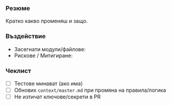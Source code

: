 ### Резюме
Кратко какво променяш и защо.

### Въздействие
- Засегнати модули/файлове:
- Рискове / Митигиране:

### Чеклист
- [ ] Тестове минават (ако има)
- [ ] Обнових `context/master.md` при промяна на правила/логика
- [ ] Не изтичат ключове/секрети в PR
